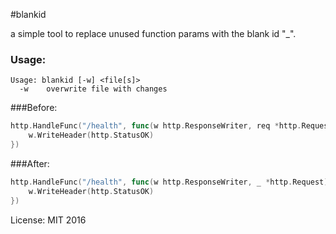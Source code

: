 
#blankid

a simple tool to replace unused function params with the blank id "_".

### Usage:

```
Usage: blankid [-w] <file[s]>
  -w	overwrite file with changes
```

###Before:

```go
http.HandleFunc("/health", func(w http.ResponseWriter, req *http.Request) {
	w.WriteHeader(http.StatusOK)
})
```

###After:

```go
http.HandleFunc("/health", func(w http.ResponseWriter, _ *http.Request) {
	w.WriteHeader(http.StatusOK)
})
```

License: MIT 2016